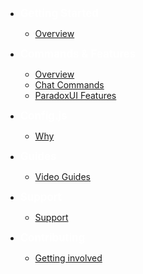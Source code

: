 -   <aaa style="color: White; font-size: larger; font-weight: bolder">Getting Started</aaa>

    -   [Overview](gettingstarted.md "Overview")

-   <aaa style="color: White; font-size: larger; font-weight: bolder">Commands & Features</aaa>

    -   [Overview](Commands_Features\overview.md "Overview")
    -   [Chat Commands](Commands_Features\chatcommands.md "Chat Commands")
    -   [ParadoxUI Features](Commands_Features\paradoxui.md "ParadoxUI")

-   <aaa style="color: White; font-size: larger; font-weight: bolder">Config.js</aaa>

    - [Why](Configuration\why.md "Why")

-   <aaa style="color:White; font-size: larger; font-weight: bolder">Guides</aaa>

    -   [Video Guides](VideoGuides\tutorials.md "Video Tutorials")

-   <aaa style="color:White; font-size: larger; font-weight: bolder">Support</aaa>

    -   [Support](Support\support.md "Support")

-   <aaa style="color:White; font-size: larger; font-weight: bolder">Contributing</aaa>
    -   [Getting involved](Contributing\gettinginvolved.md "Getting involved")
